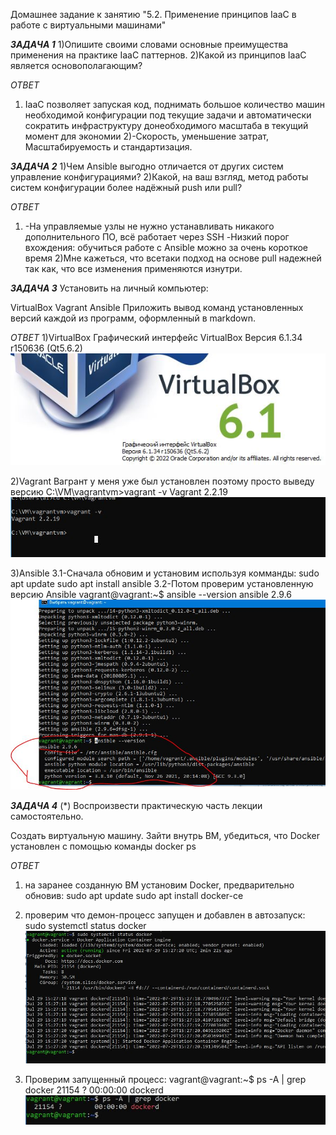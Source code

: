 Домашнее задание к занятию "5.2. Применение принципов IaaC в работе с виртуальными машинами"

***ЗАДАЧА 1***
1)Опишите своими словами основные преимущества применения на практике IaaC паттернов.
2)Какой из принципов IaaC является основополагающим?

*ОТВЕТ*
1) IaaC позволяет запуская код, поднимать большое количество машин необходимой конфигурации под текущие задачи и  автоматически сократить инфраструктуру донеобходимого масштаба в текущий момент для экономии
2)-Скорость, уменьшение затрат, Масштабируемость и стандартизация.




***ЗАДАЧА 2***
1)Чем Ansible выгодно отличается от других систем управление конфигурациями?
2)Какой, на ваш взгляд, метод работы систем конфигурации более надёжный push или pull?

*ОТВЕТ*
1) -На управляемые узлы не нужно устанавливать никакого дополнительного ПО, всё работает через SSH
  -Низкий порог вхождения: обучиться работе с Ansible можно за очень короткое время
2)Мне кажеться, что всетаки подход на основе pull надежней так как, что все изменения применяются изнутри.


***ЗАДАЧА 3***
Установить на личный компьютер:

VirtualBox
Vagrant
Ansible
Приложить вывод команд установленных версий каждой из программ, оформленный в markdown.

*ОТВЕТ*
1)VirtualBox
Графический интерфейс VirtualBox
Версия 6.1.34 r150636 (Qt5.6.2)
![](https://github.com/albertiger/devops-netology/blob/780a729414a85c862576123edeea8870292e619d/less5.2/z3-1.JPG)

2)Vagrant
Вагрант у меня уже был установлен поэтому просто выведу версию
C:\VM\vagrantvm>vagrant -v
Vagrant 2.2.19
![](https://github.com/albertiger/devops-netology/blob/780a729414a85c862576123edeea8870292e619d/less5.2/z3-2.JPG)

3)Ansible
3.1-Сначала обновим и установим используя комманды:
sudo apt update
sudo apt install ansible
3.2-Потом проверим установленную версию Ansible
vagrant@vagrant:~$ ansible --version
ansible 2.9.6
![](https://github.com/albertiger/devops-netology/blob/780a729414a85c862576123edeea8870292e619d/less5.2/z3-3.JPG)


***ЗАДАЧА 4*** (*)
Воспроизвести практическую часть лекции самостоятельно.

Создать виртуальную машину.
Зайти внутрь ВМ, убедиться, что Docker установлен с помощью команды
docker ps

*ОТВЕТ*
1) на заранее созданную ВМ установим Docker, предварительно обновив:
sudo apt update
sudo apt install docker-ce


2) проверим что демон-процесс запущен и добавлен в автозапуск:
sudo systemctl status docker
![](https://github.com/albertiger/devops-netology/blob/780a729414a85c862576123edeea8870292e619d/less5.2/z4-1.JPG)

3) Проверим запущенный процесс:
vagrant@vagrant:~$ ps -A | grep docker
  21154 ?        00:00:00 dockerd
![](https://github.com/albertiger/devops-netology/blob/780a729414a85c862576123edeea8870292e619d/less5.2/z4-2.JPG)
